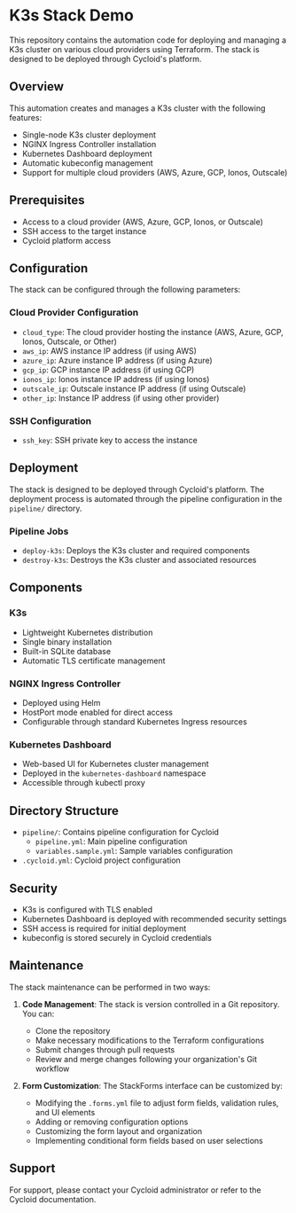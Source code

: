 # K3s Stack Demo

This repository contains the automation code for deploying and managing a K3s cluster on various cloud providers using Terraform. The stack is designed to be deployed through Cycloid's platform.

## Overview

This automation creates and manages a K3s cluster with the following features:
- Single-node K3s cluster deployment
- NGINX Ingress Controller installation
- Kubernetes Dashboard deployment
- Automatic kubeconfig management
- Support for multiple cloud providers (AWS, Azure, GCP, Ionos, Outscale)

## Prerequisites

- Access to a cloud provider (AWS, Azure, GCP, Ionos, or Outscale)
- SSH access to the target instance
- Cycloid platform access

## Configuration

The stack can be configured through the following parameters:

### Cloud Provider Configuration
- `cloud_type`: The cloud provider hosting the instance (AWS, Azure, GCP, Ionos, Outscale, or Other)
- `aws_ip`: AWS instance IP address (if using AWS)
- `azure_ip`: Azure instance IP address (if using Azure)
- `gcp_ip`: GCP instance IP address (if using GCP)
- `ionos_ip`: Ionos instance IP address (if using Ionos)
- `outscale_ip`: Outscale instance IP address (if using Outscale)
- `other_ip`: Instance IP address (if using other provider)

### SSH Configuration
- `ssh_key`: SSH private key to access the instance

## Deployment

The stack is designed to be deployed through Cycloid's platform. The deployment process is automated through the pipeline configuration in the `pipeline/` directory.

### Pipeline Jobs

- `deploy-k3s`: Deploys the K3s cluster and required components
- `destroy-k3s`: Destroys the K3s cluster and associated resources

## Components

### K3s
- Lightweight Kubernetes distribution
- Single binary installation
- Built-in SQLite database
- Automatic TLS certificate management

### NGINX Ingress Controller
- Deployed using Helm
- HostPort mode enabled for direct access
- Configurable through standard Kubernetes Ingress resources

### Kubernetes Dashboard
- Web-based UI for Kubernetes cluster management
- Deployed in the `kubernetes-dashboard` namespace
- Accessible through kubectl proxy

## Directory Structure

- `pipeline/`: Contains pipeline configuration for Cycloid
  - `pipeline.yml`: Main pipeline configuration
  - `variables.sample.yml`: Sample variables configuration
- `.cycloid.yml`: Cycloid project configuration

## Security

- K3s is configured with TLS enabled
- Kubernetes Dashboard is deployed with recommended security settings
- SSH access is required for initial deployment
- kubeconfig is stored securely in Cycloid credentials

## Maintenance

The stack maintenance can be performed in two ways:

1. **Code Management**: The stack is version controlled in a Git repository. You can:
   - Clone the repository
   - Make necessary modifications to the Terraform configurations
   - Submit changes through pull requests
   - Review and merge changes following your organization's Git workflow

2. **Form Customization**: The StackForms interface can be customized by:
   - Modifying the `.forms.yml` file to adjust form fields, validation rules, and UI elements
   - Adding or removing configuration options
   - Customizing the form layout and organization
   - Implementing conditional form fields based on user selections

## Support

For support, please contact your Cycloid administrator or refer to the Cycloid documentation.